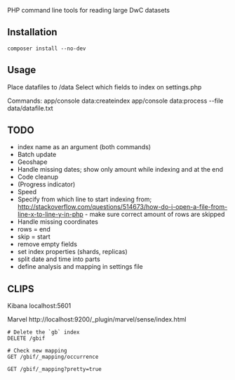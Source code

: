 
PHP command line tools for reading large DwC datasets

Installation
------------

	composer install --no-dev

Usage
-----
Place datafiles to /data
Select which fields to index on settings.php

Commands:
	app/console data:createindex
	app/console data:process --file data/datafile.txt

TODO
----

- index name as an argument (both commands)
- Batch update
- Geoshape
- Handle missing dates; show only amount while indexing and at the end
- Code cleanup
- (Progress indicator)
- Speed
- Specify from which line to start indexing from; http://stackoverflow.com/questions/514673/how-do-i-open-a-file-from-line-x-to-line-y-in-php - make sure correct amount of rows are skipped
- Handle missing coordinates
- rows = end
- skip = start
- remove empty fields
- set index properties (shards, replicas)
- split date and time into parts
- define analysis and mapping in settings file


CLIPS
-----

Kibana
localhost:5601

Marvel
http://localhost:9200/_plugin/marvel/sense/index.html

	# Delete the `gb` index
	DELETE /gbif

	# Check new mapping
	GET /gbif/_mapping/occurrence

	GET /gbif/_mapping?pretty=true

